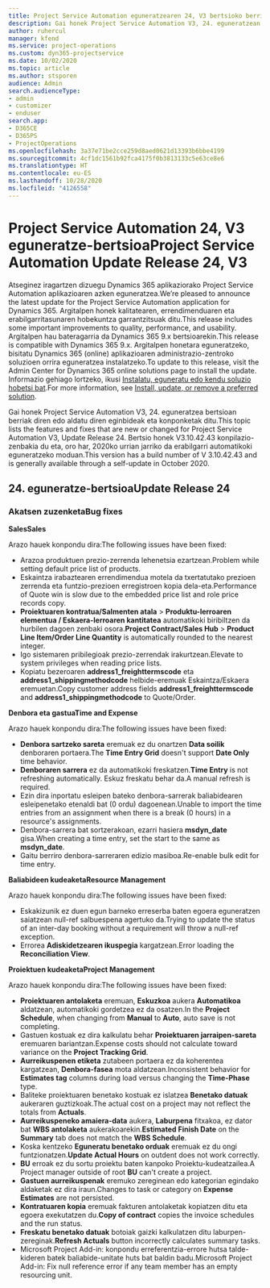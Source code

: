 ```yaml
---
title: Project Service Automation eguneratzearen 24, V3 bertsioko berrikuntzak edo aldaketak
description: Gai honek Project Service Automation V3, 24. eguneratzean erabilgarri dauden eginbideak eta konponketak ditu.
author: ruhercul
manager: kfend
ms.service: project-operations
ms.custom: dyn365-projectservice
ms.date: 10/02/2020
ms.topic: article
ms.author: stsporen
audience: Admin
search.audienceType:
- admin
- customizer
- enduser
search.app:
- D365CE
- D365PS
- ProjectOperations
ms.openlocfilehash: 3a37e71be2cce259d8aed0621d13393b6bbe4199
ms.sourcegitcommit: 4cf1dc1561b92fca4175f0b3813133c5e63ce8e6
ms.translationtype: HT
ms.contentlocale: eu-ES
ms.lasthandoff: 10/28/2020
ms.locfileid: "4126558"
---
```

# <a name="project-service-automation-update-release-24-v3"></a><span data-ttu-id="55370-103">Project Service Automation 24, V3 eguneratze-bertsioa</span><span class="sxs-lookup"><span data-stu-id="55370-103">Project Service Automation Update Release 24, V3</span></span>

<span data-ttu-id="55370-104">Atseginez iragartzen dizuegu Dynamics 365 aplikaziorako Project Service Automation aplikazioaren azken eguneratzea.</span><span class="sxs-lookup"><span data-stu-id="55370-104">We’re pleased to announce the latest update for the Project Service Automation application for Dynamics 365.</span></span> <span data-ttu-id="55370-105">Argitalpen honek kalitatearen, errendimenduaren eta erabilgarritasunaren hobekuntza garrantzitsuak ditu.</span><span class="sxs-lookup"><span data-stu-id="55370-105">This release includes some important improvements to quality, performance, and usability.</span></span> <span data-ttu-id="55370-106">Argitalpen hau bateragarria da Dynamics 365 9.x bertsioarekin.</span><span class="sxs-lookup"><span data-stu-id="55370-106">This release is compatible with Dynamics 365 9.x.</span></span> <span data-ttu-id="55370-107">Argitalpen honetara eguneratzeko, bisitatu Dynamics 365 (online) aplikazioaren administrazio-zentroko soluzioen orrira eguneratzea instalatzeko.</span><span class="sxs-lookup"><span data-stu-id="55370-107">To update to this release, visit the Admin Center for Dynamics 365 online solutions page to install the update.</span></span> <span data-ttu-id="55370-108">Informazio gehiago lortzeko, ikusi [Instalatu, eguneratu edo kendu soluzio hobetsi bat](https://docs.microsoft.com/power-platform/admin/install-remove-preferred-solution).</span><span class="sxs-lookup"><span data-stu-id="55370-108">For more information, see [Install, update, or remove a preferred solution](https://docs.microsoft.com/power-platform/admin/install-remove-preferred-solution).</span></span>

<span data-ttu-id="55370-109">Gai honek Project Service Automation V3, 24. eguneratzea bertsioan berriak diren edo aldatu diren eginbideak eta konponketak ditu.</span><span class="sxs-lookup"><span data-stu-id="55370-109">This topic lists the features and fixes that are new or changed for Project Service Automation V3, Update Release 24.</span></span> <span data-ttu-id="55370-110">Bertsio honek V3.10.42.43 konpilazio-zenbakia du eta, oro har, 2020ko urrian jarriko da erabilgarri automatikoki eguneratzeko moduan.</span><span class="sxs-lookup"><span data-stu-id="55370-110">This version has a build number of V 3.10.42.43 and is generally available through a self-update in October 2020.</span></span>

## <a name="update-release-24"></a><span data-ttu-id="55370-111">24. eguneratze-bertsioa</span><span class="sxs-lookup"><span data-stu-id="55370-111">Update Release 24</span></span>

### <a name="bug-fixes"></a><span data-ttu-id="55370-112">Akatsen zuzenketa</span><span class="sxs-lookup"><span data-stu-id="55370-112">Bug fixes</span></span>

<span data-ttu-id="55370-113">**Sales**</span><span class="sxs-lookup"><span data-stu-id="55370-113">**Sales**</span></span>

<span data-ttu-id="55370-114">Arazo hauek konpondu dira:</span><span class="sxs-lookup"><span data-stu-id="55370-114">The following issues have been fixed:</span></span>

- <span data-ttu-id="55370-115">Arazoa produktuen prezio-zerrenda lehenetsia ezartzean.</span><span class="sxs-lookup"><span data-stu-id="55370-115">Problem while setting default price list of products.</span></span>
- <span data-ttu-id="55370-116">Eskaintza irabaztearen errendimendua motela da txertatutako prezioen zerrenda eta funtzio-prezioen erregistroen kopia dela-eta.</span><span class="sxs-lookup"><span data-stu-id="55370-116">Performance of Quote win is slow due to the embedded price list and role price records copy.</span></span>
- <span data-ttu-id="55370-117">**Proiektuaren kontratua/Salmenten atala** > **Produktu-lerroaren elementua / Eskaera-lerroaren kantitatea** automatikoki biribiltzen da hurbilen dagoen zenbaki osora.</span><span class="sxs-lookup"><span data-stu-id="55370-117">**Project Contract/Sales Hub** > **Product Line Item/Order Line Quantity** is automatically rounded to the nearest integer.</span></span>
- <span data-ttu-id="55370-118">Igo sistemaren pribilegioak prezio-zerrendak irakurtzean.</span><span class="sxs-lookup"><span data-stu-id="55370-118">Elevate to system privileges when reading price lists.</span></span>
- <span data-ttu-id="55370-119">Kopiatu bezeroaren **address1_freighttermscode** eta **address1_shippingmethodcode** helbide-eremuak Eskaintza/Eskaera eremuetan.</span><span class="sxs-lookup"><span data-stu-id="55370-119">Copy customer address fields **address1_freighttermscode** and **address1_shippingmethodcode** to Quote/Order.</span></span> 


<span data-ttu-id="55370-120">**Denbora eta gastua**</span><span class="sxs-lookup"><span data-stu-id="55370-120">**Time and Expense**</span></span>

<span data-ttu-id="55370-121">Arazo hauek konpondu dira:</span><span class="sxs-lookup"><span data-stu-id="55370-121">The following issues have been fixed:</span></span>

- <span data-ttu-id="55370-122">**Denbora sartzeko sareta** eremuak ez du onartzen **Data soilik** denboraren portaera.</span><span class="sxs-lookup"><span data-stu-id="55370-122">The **Time Entry Grid** doesn't support **Date Only** time behavior.</span></span>
- <span data-ttu-id="55370-123">**Denboraren sarrera** ez da automatikoki freskatzen.</span><span class="sxs-lookup"><span data-stu-id="55370-123">**Time Entry** is not refreshing automatically.</span></span> <span data-ttu-id="55370-124">Eskuz freskatu behar da.</span><span class="sxs-lookup"><span data-stu-id="55370-124">A manual refresh is required.</span></span>
- <span data-ttu-id="55370-125">Ezin dira inportatu esleipen bateko denbora-sarrerak baliabidearen esleipenetako etenaldi bat (0 ordu) dagoenean.</span><span class="sxs-lookup"><span data-stu-id="55370-125">Unable to import the time entries from an assignment when there is a break (0 hours) in a resource's assignments.</span></span>
- <span data-ttu-id="55370-126">Denbora-sarrera bat sortzerakoan, ezarri hasiera **msdyn_date** gisa.</span><span class="sxs-lookup"><span data-stu-id="55370-126">When creating a time entry, set the start to the same as **msdyn_date**.</span></span>
- <span data-ttu-id="55370-127">Gaitu berriro denbora-sarreraren edizio masiboa.</span><span class="sxs-lookup"><span data-stu-id="55370-127">Re-enable bulk edit for time entry.</span></span>

<span data-ttu-id="55370-128">**Baliabideen kudeaketa**</span><span class="sxs-lookup"><span data-stu-id="55370-128">**Resource Management**</span></span>

<span data-ttu-id="55370-129">Arazo hauek konpondu dira:</span><span class="sxs-lookup"><span data-stu-id="55370-129">The following issues have been fixed:</span></span>

- <span data-ttu-id="55370-130">Eskakizunik ez duen egun barneko erreserba baten egoera eguneratzen saiatzean null-ref salbuespena agertuko da.</span><span class="sxs-lookup"><span data-stu-id="55370-130">Trying to update the status of an inter-day booking without a requirement will throw a null-ref exception.</span></span>
- <span data-ttu-id="55370-131">Errorea **Adiskidetzearen ikuspegia** kargatzean.</span><span class="sxs-lookup"><span data-stu-id="55370-131">Error loading the **Reconciliation View**.</span></span>


<span data-ttu-id="55370-132">**Proiektuen kudeaketa**</span><span class="sxs-lookup"><span data-stu-id="55370-132">**Project Management**</span></span>

<span data-ttu-id="55370-133">Arazo hauek konpondu dira:</span><span class="sxs-lookup"><span data-stu-id="55370-133">The following issues have been fixed:</span></span>

- <span data-ttu-id="55370-134">**Proiektuaren antolaketa** eremuan, **Eskuzkoa** aukera **Automatikoa** aldatzean, automatikoki gordetzea ez da osatzen.</span><span class="sxs-lookup"><span data-stu-id="55370-134">In the **Project Schedule**, when changing from **Manual** to **Auto**, auto save is not completing.</span></span>
- <span data-ttu-id="55370-135">Gastuen kostuak ez dira kalkulatu behar **Proiektuaren jarraipen-sareta** eremuaren bariantzan.</span><span class="sxs-lookup"><span data-stu-id="55370-135">Expense costs should not calculate toward variance on the **Project Tracking Grid**.</span></span>
- <span data-ttu-id="55370-136">**Aurreikuspenen etiketa** zutabeen portaera ez da koherentea kargatzean, **Denbora-fasea** mota aldatzean.</span><span class="sxs-lookup"><span data-stu-id="55370-136">Inconsistent behavior for **Estimates tag** columns during load versus changing the **Time-Phase** type.</span></span>
- <span data-ttu-id="55370-137">Baliteke proiektuaren benetako kostuak ez islatzea **Benetako datuak** aukeraren guztizkoak.</span><span class="sxs-lookup"><span data-stu-id="55370-137">The actual cost on a project may not reflect the totals from **Actuals**.</span></span>
- <span data-ttu-id="55370-138">**Aurreikuspeneko amaiera-data** aukera, **Laburpena** fitxakoa, ez dator bat **WBS antolaketa** aukerakoarekin.</span><span class="sxs-lookup"><span data-stu-id="55370-138">**Estimated Finish Date** on the **Summary** tab does not match the **WBS Schedule**.</span></span>
- <span data-ttu-id="55370-139">Koska kentzeko **Eguneratu benetako orduak** eremuak ez du ongi funtzionatzen.</span><span class="sxs-lookup"><span data-stu-id="55370-139">**Update Actual Hours** on outdent does not work correctly.</span></span>
- <span data-ttu-id="55370-140">**BU** erroak ez du sortu proiektu baten kanpoko Proiektu-kudeatzailea.</span><span class="sxs-lookup"><span data-stu-id="55370-140">A Project manager outside of root **BU** can't create a project.</span></span>
- <span data-ttu-id="55370-141">**Gastuen aurreikuspenak** eremuko zereginean edo kategorian egindako aldaketak ez dira iraun.</span><span class="sxs-lookup"><span data-stu-id="55370-141">Changes to task or category on **Expense Estimates** are not persisted.</span></span>
- <span data-ttu-id="55370-142">**Kontratuaren kopia** eremuak fakturen antolaketak kopiatzen ditu eta egoera exekutatzen du.</span><span class="sxs-lookup"><span data-stu-id="55370-142">**Copy of contract** copies the invoice schedules and the run status.</span></span>
- <span data-ttu-id="55370-143">**Freskatu benetako datuak** botoiak gaizki kalkulatzen ditu laburpen-zereginak.</span><span class="sxs-lookup"><span data-stu-id="55370-143">**Refresh Actuals** button incorrectly calculates summary tasks.</span></span>
- <span data-ttu-id="55370-144">Microsoft Project Add-in: konpondu erreferentzia-errore hutsa talde-kideren batek baliabide-unitate huts bat baldin badu.</span><span class="sxs-lookup"><span data-stu-id="55370-144">Microsoft Project Add-in: Fix null reference error if any team member has an empty resourcing unit.</span></span>

